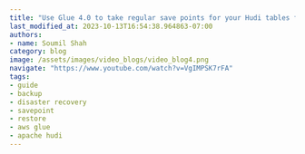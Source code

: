 ```yaml
---
title: "Use Glue 4.0 to take regular save points for your Hudi tables for backup or disaster Recovery"
last_modified_at: 2023-10-13T16:54:38.964863-07:00
authors:
- name: Soumil Shah
category: blog
image: /assets/images/video_blogs/video_blog4.png
navigate: "https://www.youtube.com/watch?v=VgIMPSK7rFA"
tags:
- guide
- backup
- disaster recovery
- savepoint
- restore
- aws glue
- apache hudi
---
```

